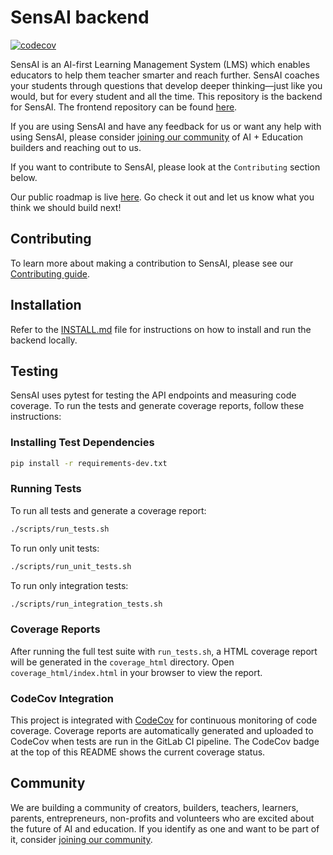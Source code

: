# SensAI backend

[![codecov](https://codecov.io/gl/hvacademy/sensai-ai/branch/main/graph/badge.svg)](https://codecov.io/gl/hvacademy/sensai-ai)

SensAI is an AI-first Learning Management System (LMS) which enables educators to help them teacher smarter and reach further. SensAI coaches your students through questions that develop deeper thinking—just like you would, but for every student and all the time. This repository is the backend for SensAI. The frontend repository can be found [here](https://gitlab.com/hvacademy/sensai-frontend).

If you are using SensAI and have any feedback for us or want any help with using SensAI, please consider [joining our community](https://chat.whatsapp.com/LmiulDbWpcXIgqNK6fZyxe) of AI + Education builders and reaching out to us.

If you want to contribute to SensAI, please look at the `Contributing` section below.

<!-- 
To get started with using SensAI, please refer to our [Documentation](https://docs.sensai.hyperverge.org) which explains all the key features of SensAI along with demo videos and a step-by-step guide for common use cases. -->

Our public roadmap is live [here](https://hyperverge.notion.site/fa1dd0cef7194fa9bf95c28820dca57f?v=ec52c6a716e94df180dcc8ced3d87610). Go check it out and let us know what you think we should build next!

## Contributing
To learn more about making a contribution to SensAI, please see our [Contributing guide](./docs/CONTRIBUTING.md).

## Installation
Refer to the [INSTALL.md](./docs/INSTALL.md) file for instructions on how to install and run the backend locally.

## Testing
SensAI uses pytest for testing the API endpoints and measuring code coverage. To run the tests and generate coverage reports, follow these instructions:

### Installing Test Dependencies
```bash
pip install -r requirements-dev.txt
```

### Running Tests
To run all tests and generate a coverage report:
```bash
./scripts/run_tests.sh
```

To run only unit tests:
```bash
./scripts/run_unit_tests.sh
```

To run only integration tests:
```bash
./scripts/run_integration_tests.sh
```

### Coverage Reports
After running the full test suite with `run_tests.sh`, a HTML coverage report will be generated in the `coverage_html` directory. Open `coverage_html/index.html` in your browser to view the report.

### CodeCov Integration
This project is integrated with [CodeCov](https://codecov.io) for continuous monitoring of code coverage. Coverage reports are automatically generated and uploaded to CodeCov when tests are run in the GitLab CI pipeline. The CodeCov badge at the top of this README shows the current coverage status.

<!-- ## Deployment
Use the `Dockerfile` provided to build a docker image and deploy the image to whatever infra makes sense for you. We use an EC2 instance and you can refer to the `.gitlab-ci.yml` and `docker-compose.ai.demo.yml` files to understand how we do Continuous Deployment (CD). -->

## Community
We are building a community of creators, builders, teachers, learners, parents, entrepreneurs, non-profits and volunteers who are excited about the future of AI and education. If you identify as one and want to be part of it, consider [joining our community](https://chat.whatsapp.com/LmiulDbWpcXIgqNK6fZyxe).